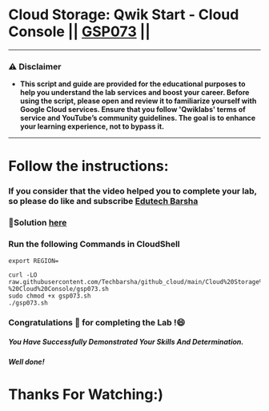 # Cloud Storage: Qwik Start - Cloud Console || [GSP073](https://www.cloudskillsboost.google/focuses/1760?parent=catalog) ||
---
### ⚠️ Disclaimer
- **This script and guide are provided for  the educational purposes to help you understand the lab services and boost your career. Before using the script, please open and review it to familiarize yourself with Google Cloud services. Ensure that you follow 'Qwiklabs' terms of service and YouTube’s community guidelines. The goal is to enhance your learning experience, not to bypass it.**
---
# Follow the instructions:
### If you consider that the video helped you to complete your lab, so please do like and subscribe [Edutech Barsha](https://www.youtube.com/@edutechbarsha)

### 🔗Solution [here](https://youtu.be/o_B2acPYBQ4)
### Run the following Commands in CloudShell

```
export REGION=
```
```
curl -LO raw.githubusercontent.com/Techbarsha/github_cloud/main/Cloud%20Storage%3A%20Qwik%20Start%20-%20Cloud%20Console/gsp073.sh
sudo chmod +x gsp073.sh
./gsp073.sh

```

### Congratulations 🎉 for completing the Lab !😄

##### *You Have Successfully Demonstrated Your Skills And Determination.*

#### *Well done!*

# Thanks For Watching:)

